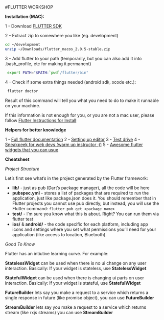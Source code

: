 #FLUTTER WORKSHOP

**Installation (MAC):**

1 - Download [FLUTTER SDK](https://storage.googleapis.com/flutter_infra/releases/stable/macos/flutter_macos_2.0.5-stable.zip)

2 - Extract zip to somewhere you like (eg. development)

```bash
cd ~/development
unzip ~/Downloads/flutter_macos_2.0.5-stable.zip
```
3 - Add flutter to your path (temporarily, but you can also add it into .bash_profile, etc for making it permanent)

```bash
 export PATH="$PATH:`pwd`/flutter/bin"
```
4 - Check if some extra things needed (android sdk, xcode etc.):

```bash
 flutter doctor
```

Result of this command will tell you what you need to do to make it runnable on your machine.

If this information is not enough for you, or you are not a mac user, please follow [Flutter Instructions for Install](https://flutter.dev/docs/get-started/install)

**Helpers for better knowledge**

1 - [Full flutter documentation](https://flutter.dev/docs)
2 - [Setting up editor](https://flutter.dev/docs/get-started/editor?tab=vscode)
3 - [Test drive](https://flutter.dev/docs/get-started/test-drive?tab=vscode)
4 - [Sneakpeek for web devs (warm up instructor :))](https://flutter.dev/docs/get-started/flutter-for/web-devs)
5 - [Awesome flutter widgets that you can usue](https://github.com/Solido/awesome-flutter)

**Cheatsheet**

*Project Structure*

Let’s first see what’s in the project generated by the Flutter framework:

* **lib/** - just as pub (Dart’s package manager), all the code will be here
* **pubspec.yml** - stores a list of packages that are required to run the application, just like package.json does it. You should remember that in Flutter projects you cannot use pub directly, but instead, you will use the Flutter command: `flutter pub get <package_name>`
* **test/** - I’m sure you know what this is about. Right? You can run them via flutter test
* **ios/** & **android/** - the code specific for each platform, including app icons and settings where you set what permissions you’ll need for your application (like access to location, Bluetooth).

*Good To Know*

Flutter has an intiutive learning curve. For example:

**StatelessWidget** can be used when there is no ui change on any user interaction. Basically: If your widget is stateless, use **StatelessWidget**

**StatefulWidget** can be used when there is changing ui parts on user interaction. Basically: If your widget is stateful, use **StatefulWidget**

**FutureBuilder** lets say you make a request to a service which returns a single response in future (like promise object), you can use **FutureBuilder**

**StreamBuilder** lets say you make a request to a service which returns stream (like rxjs streams) you can use **StreamBuilder**